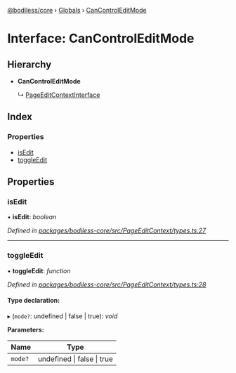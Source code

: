 [@bodiless/core](../README.md) › [Globals](../globals.md) › [CanControlEditMode](cancontroleditmode.md)

# Interface: CanControlEditMode

## Hierarchy

* **CanControlEditMode**

  ↳ [PageEditContextInterface](pageeditcontextinterface.md)

## Index

### Properties

* [isEdit](cancontroleditmode.md#isedit)
* [toggleEdit](cancontroleditmode.md#toggleedit)

## Properties

###  isEdit

• **isEdit**: *boolean*

*Defined in [packages/bodiless-core/src/PageEditContext/types.ts:27](https://github.com/johnsonandjohnson/Bodiless-JS/blob/836f8ba/packages/bodiless-core/src/PageEditContext/types.ts#L27)*

___

###  toggleEdit

• **toggleEdit**: *function*

*Defined in [packages/bodiless-core/src/PageEditContext/types.ts:28](https://github.com/johnsonandjohnson/Bodiless-JS/blob/836f8ba/packages/bodiless-core/src/PageEditContext/types.ts#L28)*

#### Type declaration:

▸ (`mode?`: undefined | false | true): *void*

**Parameters:**

Name | Type |
------ | ------ |
`mode?` | undefined &#124; false &#124; true |

